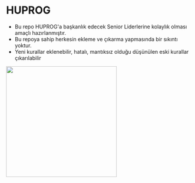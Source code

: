 # HUPROG
- Bu repo HUPROG'a başkanlık edecek Senior Liderlerine kolaylık olması amaçlı hazırlanmıştır.
- Bu repoya sahip herkesin ekleme ve çıkarma yapmasında bir sıkıntı yoktur.
- Yeni kurallar eklenebilir, hatalı, mantıksız olduğu düşünülen eski kurallar çıkarılabilir

<img src = "2023.png" width = 300>
